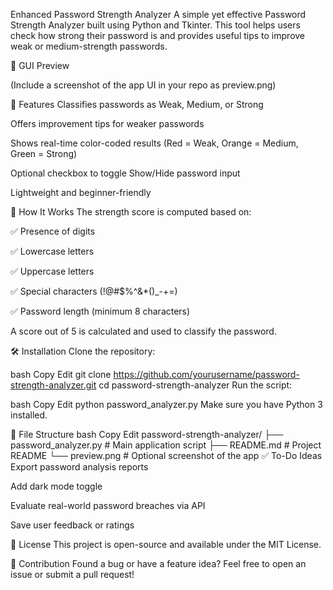  Enhanced Password Strength Analyzer
A simple yet effective Password Strength Analyzer built using Python and Tkinter. This tool helps users check how strong their password is and provides useful tips to improve weak or medium-strength passwords.

📸 GUI Preview

(Include a screenshot of the app UI in your repo as preview.png)

🚀 Features
Classifies passwords as Weak, Medium, or Strong

Offers improvement tips for weaker passwords

Shows real-time color-coded results (Red = Weak, Orange = Medium, Green = Strong)

Optional checkbox to toggle Show/Hide password input

Lightweight and beginner-friendly

🔧 How It Works
The strength score is computed based on:

✅ Presence of digits

✅ Lowercase letters

✅ Uppercase letters

✅ Special characters (!@#$%^&*()_-+=)

✅ Password length (minimum 8 characters)

A score out of 5 is calculated and used to classify the password.

🛠 Installation
Clone the repository:

bash
Copy
Edit
git clone https://github.com/yourusername/password-strength-analyzer.git
cd password-strength-analyzer
Run the script:

bash
Copy
Edit
python password_analyzer.py
Make sure you have Python 3 installed.

📂 File Structure
bash
Copy
Edit
password-strength-analyzer/
├── password_analyzer.py     # Main application script
├── README.md                # Project README
└── preview.png              # Optional screenshot of the app
✅ To-Do Ideas
 Export password analysis reports

 Add dark mode toggle

 Evaluate real-world password breaches via API

 Save user feedback or ratings

📄 License
This project is open-source and available under the MIT License.

🙌 Contribution
Found a bug or have a feature idea? Feel free to open an issue or submit a pull request!

